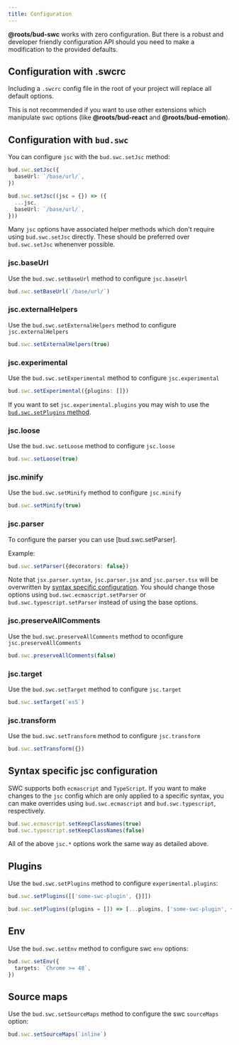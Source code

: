 ```yaml
---
title: Configuration
---
```


**@roots/bud-swc** works with zero configuration. But there is a robust and developer friendly configuration API should you need to make a modification to the provided defaults.

## Configuration with .swcrc

Including a `.swcrc` config file in the root of your project will replace all default options.

This is not recommended if you want to use other extensions which manipulate swc options (like **@roots/bud-react** and **@roots/bud-emotion**).

## Configuration with `bud.swc`

You can configure `jsc` with the `bud.swc.setJsc` method:

```ts title=bud.config.ts
bud.swc.setJsc({
  baseUrl: `/base/url/`,
})
```

```ts title=bud.config.ts
bud.swc.setJsc((jsc = {}) => ({
  ...jsc,
  baseUrl: `/base/url/`,
}))
```

Many `jsc` options have associated helper methods which don't require using `bud.swc.setJsc` directly. These should be preferred over `bud.swc.setJsc` whenenver possible.

### jsc.baseUrl

Use the `bud.swc.setBaseUrl` method to configure `jsc.baseUrl`

```ts title=bud.config.ts
bud.swc.setBaseUrl(`/base/url/`)
```

### jsc.externalHelpers

Use the `bud.swc.setExternalHelpers` method to configure `jsc.externalHelpers`

```ts title=bud.config.ts
bud.swc.setExternalHelpers(true)
```

### jsc.experimental

Use the `bud.swc.setExperimental` method to configure `jsc.experimental`

```ts title=bud.config.ts
bud.swc.setExperimental({plugins: []})
```

If you want to set `jsc.experimental.plugins` you may wish to use the [`bud.swc.setPlugins` method](#plugins).

### jsc.loose

Use the `bud.swc.setLoose` method to configure `jsc.loose`

```ts title=bud.config.ts
bud.swc.setLoose(true)
```

### jsc.minify

Use the `bud.swc.setMinify` method to configure `jsc.minify`

```ts title=bud.config.ts
bud.swc.setMinify(true)
```

### jsc.parser

To configure the parser you can use [bud.swc.setParser].

Example:

```ts title=bud.config.ts
bud.swc.setParser({decorators: false})
```

Note that `jsx.parser.syntax`, `jsc.parser.jsx` and `jsc.parser.tsx` will be overwritten by [syntax specific configuration](#syntax-specific-jsc-configuration). You should change those options using `bud.swc.ecmascript.setParser` or `bud.swc.typescript.setParser` instead of using the base options.

### jsc.preserveAllComments

Use the `bud.swc.preserveAllComments` method to oconfigure `jsc.preserveAllComments`

```ts title=bud.config.ts
bud.swc.preserveAllComments(false)
```

### jsc.target

Use the `bud.swc.setTarget` method to configure `jsc.target`

```ts title=bud.config.ts
bud.swc.setTarget(`es5`)
```

### jsc.transform

Use the `bud.swc.setTransform` method to configure `jsc.transform`

```ts title=bud.config.ts
bud.swc.setTransform({})
```

## Syntax specific jsc configuration

SWC supports both `ecmascript` and `TypeScript`. If you want to make changes to the `jsc` config which are only applied to a specific syntax, you can make overrides using `bud.swc.ecmascript` and `bud.swc.typescript`, respectively.

```ts title=bud.config.ts
bud.swc.ecmascript.setKeepClassNames(true)
bud.swc.typescript.setKeepClassNames(false)
```

All of the above `jsc.*` options work the same way as detailed above.

## Plugins

Use the `bud.swc.setPlugins` method to configure `experimental.plugins`:

```ts title=bud.config.ts
bud.swc.setPlugins([['some-swc-plugin', {}]])
```

```ts title=bud.config.ts
bud.swc.setPlugins((plugins = []) => [...plugins, ['some-swc-plugin', {}]])
```

## Env

Use the `bud.swc.setEnv` method to configure swc `env` options:

```ts title=bud.config.ts
bud.swc.setEnv({
  targets: `Chrome >= 48`,
})
```

## Source maps

Use the `bud.swc.setSourceMaps` method to configure the swc `sourceMaps` option:

```ts title=bud.config.ts
bud.swc.setSourceMaps(`inline`)
```
